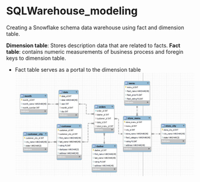 # SQLWarehouse_modeling
Creating a Snowflake schema data warehouse using fact and dimension table.

**Dimension table**: Stores description data that are related to facts.
**Fact table**: contains numeric measurements of business process and foregin keys to dimension table.  
  - Fact table serves as a portal to the dimension table
![](dash_snowflake_schema.jpg)
